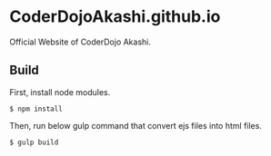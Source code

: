 # CoderDojoAkashi.github.io

Official Website of CoderDojo Akashi.

## Build

First, install node modules.
```
$ npm install
```

Then, run below gulp command that convert ejs files into html files.

```
$ gulp build
```
